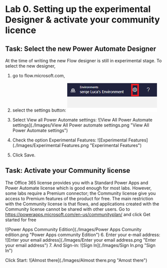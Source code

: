 # Lab 0. Setting up the experimental Designer & activate your community licence
## Task: Select the new Power Automate Designer
At the time of writing the new Flow designer is still in experimental stage. To select the new designer,
1.	go to flow.microsoft.com, 
2.	select the settings button:
![settings](./Images/Settings.png "Settings")

3.	Select View all Power Automate settings:
![View All Power Automate settings](./Images/View All Power automate settings.png "View All Power Automate settings")
4.	Check the option Experimental Features:
![Experimental Features](./Images/Experimental Features.png "Experimental Features")
 
5.	Click Save.

## Task: Activate your Community license

The Office 365 license provides you with a Standard Power Apps and Power Automate license which is good enough for most labs. However, some labs require a Premium connector; the Community license give you access to Premium features of the product for free. The main restriction with the Community license is that flows, and applications created with the Community license cannot be shared with other users.
Go to https://powerapps.microsoft.com/en-us/communityplan/ and click Get started for free
 
![Power Apps Community Edition](./Images/Power Apps Comunity edition.png "Power Apps community Edition")
6.	Enter your e-mail address:
![Enter your email address](./Images/Enter your email address.png "Enter your email address")
7.	And Sign-in:
![Sign In](./Images/Sign In.png "Sign In")

 

Click Start:
![Almost there](./Images/Almost there.png "Amost there")
 

